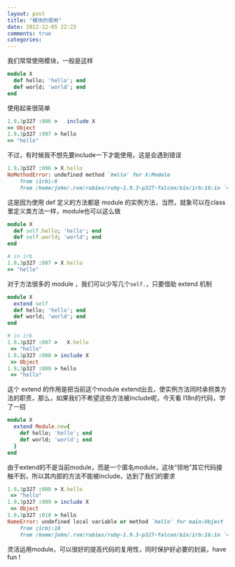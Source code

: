 ```yaml
---
layout: post
title: "模块的使用"
date: 2012-12-05 22:23
comments: true
categories: 
---
```

我们常常使用模块，一般是这样
```ruby
module X
  def hello; 'hello'; end
  def world; 'world'; end
end
```

使用起来很简单
```ruby
1.9.3p327 :006 >   include X
=> Object 
1.9.3p327 :007 > hello
=> "hello" 
```

不过，有时候我不想先要include一下才能使用，这是会遇到错误
```ruby
1.9.3p327 :006 > X.hello
NoMethodError: undefined method `hello' for X:Module
    from (irb):6
    from /home/john/.rvm/rubies/ruby-1.9.3-p327-falcon/bin/irb:16:in `<main>'
```

这是因为使用 def 定义的方法都是 module 的实例方法，当然，就象可以在class里定义类方法一样，module也可以这么做
```ruby
module X
  def self.hello; 'hello'; end
  def self.world; 'world'; end
end

# in irb
1.9.3p327 :007 > X.hello
=> "hello" 
```

对于方法很多的 module ，我们可以少写几个`self.`，只要借助 extend 机制
```ruby
module X
  extend self
  def hello; 'hello'; end
  def world; 'world'; end
end

# in irb
1.9.3p327 :007 >   X.hello
 => "hello" 
1.9.3p327 :008 > include X
 => Object 
1.9.3p327 :009 > hello
 => "hello" 
```

这个 extend 的作用是把当前这个module extend出去，使实例方法同时承担类方法的职责，那么，如果我们不希望这些方法被include呢，今天看 I18n的代码，学了一招

```ruby
module X
  extend Module.new{
    def hello; 'hello'; end
    def world; 'world'; end
  }
end
```
由于extend的不是当前module，而是一个匿名module，这块“领地”其它代码接触不到，所以其内部的方法不能被include，达到了我们的要求
```ruby
1.9.3p327 :008 > X.hello
 => "hello" 
1.9.3p327 :009 > include X
 => Object 
1.9.3p327 :010 > hello
NameError: undefined local variable or method `hello' for main:Object
    from (irb):10
    from /home/john/.rvm/rubies/ruby-1.9.3-p327-falcon/bin/irb:16:in `<main>'
```
灵活运用module，可以很好的提高代码的复用性，同时保护好必要的封装，have fun !
